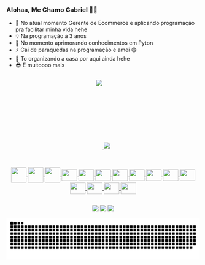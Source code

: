 ### Alohaa, Me Chamo Gabriel 🌴👋


- 🔭 No atual momento Gerente de Ecommerce e aplicando programação pra facilitar minha vida hehe
- 💡 Na programação à 3 anos
- 🌱 No momento aprimorando conhecimentos em Pyton
- ⚡ Cai de paraquedas na programação e amei 😄
- 👀 To organizando a casa por aqui ainda hehe
- 😎 E muitoooo mais

##


<div align="center" >
  <a href="https://github.com/oGabrielMota">
  <img style="display: inline-block" height="180em" src="https://github-readme-stats.vercel.app/api?username=oGabrielMota&show_icons=true&theme=tokyonight&include_all_commits=true&count_private=true"/>
  <img height="100em" src="https://github-readme-stats.vercel.app/api/top-langs/?username=oGabrielMota&layout=compact&langs_count=7&theme=tokyonight"/>
</div>
  
  ##
  
<div align="center" style="display: inline_block"><br>
  <img align="center"  height="40" width="40" src="https://media4.giphy.com/media/ylxCK7asJ1sxNL1B1u/giphy.webp" />
  <img align="center"  height="40" width="40" src="https://media1.giphy.com/media/0RG7WdwApOUQJvVikR/giphy.webp">
  <img align="center"  height="40" width="40" src="https://media3.giphy.com/media/ln7z2eWriiQAllfVcn/200w.webp" />
  <img align="center"  height="30" width="40" src="https://cdn.jsdelivr.net/gh/devicons/devicon/icons/angularjs/angularjs-plain.svg" />
  <img align="center"  height="30" width="40" src="https://cdn.jsdelivr.net/gh/devicons/devicon/icons/react/react-original.svg" />
  <img align="center"  height="30" width="40" src="https://www.datocms-assets.com/45470/1631026680-logo-react-native.png" />
  <img align="center"  height="30" width="40" src="https://cdn.jsdelivr.net/gh/devicons/devicon/icons/bootstrap/bootstrap-plain.svg" />
  <img align="center"  height="30" width="40" src="https://cdn.jsdelivr.net/gh/devicons/devicon/icons/git/git-original.svg" />
  <img align="center"  height="30" width="40" src="https://cdn.jsdelivr.net/gh/devicons/devicon/icons/typescript/typescript-plain.svg" />
  <img align="center"  height="30" width="40" src="https://cdn.jsdelivr.net/gh/devicons/devicon/icons/java/java-original.svg" />
  <img align="center"  height="30" width="40" src="https://cdn.jsdelivr.net/gh/devicons/devicon@latest/icons/python/python-original.svg" />
  <img align="center"  height="30" width="40" src="https://cdn.worldvectorlogo.com/logos/c--4.svg" />
  <img align="center"  height="30" width="40" src="https://cdn.jsdelivr.net/gh/devicons/devicon/icons/illustrator/illustrator-line.svg" />
  <img align="center"  height="30" width="40" src="https://cdn.jsdelivr.net/gh/devicons/devicon/icons/photoshop/photoshop-line.svg" />
  <img align="center"  height="30" width="40" src="https://cdn.jsdelivr.net/gh/devicons/devicon@latest/icons/canva/canva-original.svg" />


  </div>
  
  ##
  
  
<div align="center"> 
  <a href="https://www.instagram.com/ogabriel_mota/" target="_blank"><img src="https://img.shields.io/badge/-Instagram-%23E4405F?style=for-the-badge&logo=instagram&logoColor=white" target="_blank"></a>
 <a href = "mailto:gabriel99mota@hotmail.com"><img src="https://img.shields.io/badge/-Gmail-%23333?style=for-the-badge&logo=gmail&logoColor=white" target="_blank"></a>
  <a href="https://www.linkedin.com/in/gabriel-m-44525aa9" target="_blank"><img src="https://img.shields.io/badge/-LinkedIn-%230077B5?style=for-the-badge&logo=linkedin&logoColor=white" target="_blank"></a> 
 
  ![Snake animation](https://github.com/oGabrielMota/oGabrielMota/blob/output/github-contribution-grid-snake.svg)
 
</div>
